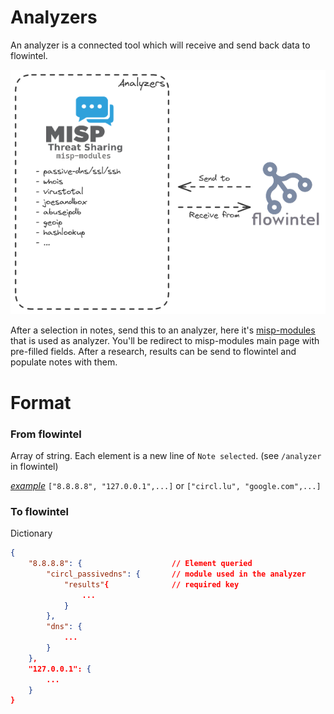# Analyzers

An analyzer is a connected tool which will receive and send back data to flowintel.

![](../images/flowintel_analyzers.png)

After a selection in notes, send this to an analyzer, here it's [misp-modules](https://github.com/MISP/misp-modules) that is used as analyzer. You'll be redirect to misp-modules main page with pre-filled fields. After a research, results can be send to flowintel and populate notes with them.

# Format

### From flowintel

Array of string. Each element is a new line of `Note selected`. (see `/analyzer` in flowintel)

*<u>example</u>* `["8.8.8.8", "127.0.0.1",...]` or `["circl.lu", "google.com",...]`

### To flowintel

Dictionary 

```json
{
    "8.8.8.8": {                    // Element queried
        "circl_passivedns": {       // module used in the analyzer
            "results"{              // required key
                ...
            }
        },
        "dns": {
            ...
        }
    },
    "127.0.0.1": {
        ...
    }
}
```
